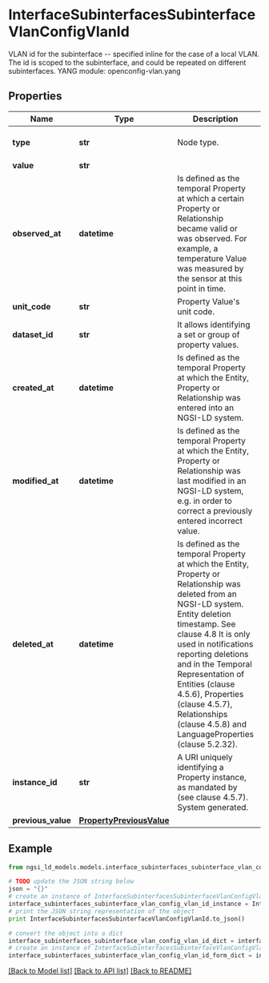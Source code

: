 # InterfaceSubinterfacesSubinterfaceVlanConfigVlanId

VLAN id for the subinterface -- specified inline for the case of a local VLAN. The id is scoped to the subinterface, and could be repeated on different subinterfaces.  YANG module: openconfig-vlan.yang 

## Properties

Name | Type | Description | Notes
------------ | ------------- | ------------- | -------------
**type** | **str** | Node type.  | [optional] [default to 'Property']
**value** | **str** |  | 
**observed_at** | **datetime** | Is defined as the temporal Property at which a certain Property or Relationship became valid or was observed. For example, a temperature Value was measured by the sensor at this point in time.  | [optional] 
**unit_code** | **str** | Property Value&#39;s unit code.  | [optional] 
**dataset_id** | **str** | It allows identifying a set or group of property values.  | [optional] 
**created_at** | **datetime** | Is defined as the temporal Property at which the Entity, Property or Relationship was entered into an NGSI-LD system.  | [optional] [readonly] 
**modified_at** | **datetime** | Is defined as the temporal Property at which the Entity, Property or Relationship was last modified in an NGSI-LD system, e.g. in order to correct a previously entered incorrect value.  | [optional] [readonly] 
**deleted_at** | **datetime** | Is defined as the temporal Property at which the Entity, Property or Relationship was deleted from an NGSI-LD system.  Entity deletion timestamp. See clause 4.8 It is only used in notifications reporting deletions and in the Temporal Representation of Entities (clause 4.5.6), Properties (clause 4.5.7), Relationships (clause 4.5.8) and LanguageProperties (clause 5.2.32).  | [optional] [readonly] 
**instance_id** | **str** | A URI uniquely identifying a Property instance, as mandated by (see clause 4.5.7). System generated.  | [optional] [readonly] 
**previous_value** | [**PropertyPreviousValue**](PropertyPreviousValue.md) |  | [optional] 

## Example

```python
from ngsi_ld_models.models.interface_subinterfaces_subinterface_vlan_config_vlan_id import InterfaceSubinterfacesSubinterfaceVlanConfigVlanId

# TODO update the JSON string below
json = "{}"
# create an instance of InterfaceSubinterfacesSubinterfaceVlanConfigVlanId from a JSON string
interface_subinterfaces_subinterface_vlan_config_vlan_id_instance = InterfaceSubinterfacesSubinterfaceVlanConfigVlanId.from_json(json)
# print the JSON string representation of the object
print InterfaceSubinterfacesSubinterfaceVlanConfigVlanId.to_json()

# convert the object into a dict
interface_subinterfaces_subinterface_vlan_config_vlan_id_dict = interface_subinterfaces_subinterface_vlan_config_vlan_id_instance.to_dict()
# create an instance of InterfaceSubinterfacesSubinterfaceVlanConfigVlanId from a dict
interface_subinterfaces_subinterface_vlan_config_vlan_id_form_dict = interface_subinterfaces_subinterface_vlan_config_vlan_id.from_dict(interface_subinterfaces_subinterface_vlan_config_vlan_id_dict)
```
[[Back to Model list]](../README.md#documentation-for-models) [[Back to API list]](../README.md#documentation-for-api-endpoints) [[Back to README]](../README.md)


